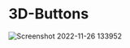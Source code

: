 # 3D-Buttons

![Screenshot 2022-11-26 133952](https://user-images.githubusercontent.com/87966154/204079096-b9698059-5fd6-4dfe-9c5d-186799dd4519.png)
